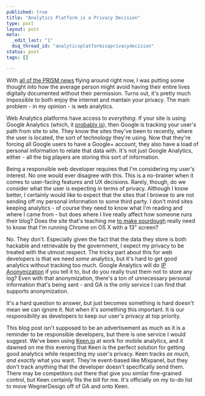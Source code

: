 ```yaml
--- 
published: true
title: "Analytics Platform is a Privacy Decision"
type: post
layout: post
meta: 
  _edit_last: "1"
  dsq_thread_id: "analyticsplatformisaprivacydecision"
status: post
tags: []

---
```


With [all of the PRISM news](https://twitter.com/Joe_Wegner/status/342841857723744256) flying around right now, I was putting some thought into how the average person might avoid having their entire lives digitally documented without their permission.  Turns out, it's pretty much impossible to both enjoy the internet and mantain your privacy.  The main problem - in my opinion - is web analytics.

Web Analytics platforms have access to *everything*.  If your site is using Google Analytics (which, it [probably is](http://w3techs.com/technologies/overview/traffic_analysis/all)), then Google is tracking your user's path from site to site.  They know the sites they've been to recently, where the user is located, the sort of technology they're using.  Now that they're forcing all Google users to have a Google+ account, they also have a load of personal information to relate that data with.  It's not just Google Analytics, either - all the big players are storing this sort of information.

Being a responsible web developer requires that I'm considering my user's interest.  No one would ever disagree with this.  This is a no-brainer when it comes to user-facing features and UX decisions.  Rarely, though, do we consider what the user is expecting in terms of privacy.  Although I know better, I certainly would like to expect that the sites that I browse to are not sending off my personal information to some third party.  I don't mind sites keeping analytics - of course they need to know what I'm reading and where I came from - but does where I live really affect how someone runs their blog?  Does the site that's teaching me [to make sourdough](http://sourdough.com/) really need to know that I'm running Chrome on OS X with a 13" screen?

No.  They don't.  Especially given the fact that the data they store is both hackable and retrievable by the government, I expect my privacy to be treated with the utmost respect.  The tricky part about this for web developers is that we need *some* analytics, but it's hard to get good analytics without tracking too much.  Google Analytics will do [IP Anonymization](https://support.google.com/analytics/answer/2763052?hl=en) if you tell it to, but do you really trust them not to store any log?  Even with that anonymization, there's a ton of unnecessary personal information that's being sent - and GA is the only service I can find that supports anonymization.

It's a hard question to answer, but just becomes something is hard doesn't mean we can ignore it.  Not when it's something this important.  It is our *responsibility* as developers to keep our user's privacy at top priority.

This blog post isn't supposed to be an advertisement as much as it is a reminder to be responsible developers, but there is one service I would suggest.  We've been using [Keen.io](https://keen.io/) at work for mobile analytics, and it dawned on me this evening that Keen is the perfect solution for getting good analytics while respecting my user's privacy.  Keen tracks *as much, and exactly* what you want.  They're event-based like Mixpanel, but they don't track anything that the developer doesn't specifically send them.  There may be competitors out there that give you similar fine-grained control, but Keen certainly fits the bill for me.  It's officially on my to-do list to move WegnerDesign off of GA and onto Keen.
